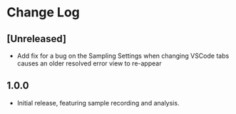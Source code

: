 # Change Log

## [Unreleased]

-   Add fix for a bug on the Sampling Settings when changing VSCode tabs causes an older resolved error view to re-appear

## 1.0.0

-   Initial release, featuring sample recording and analysis.
